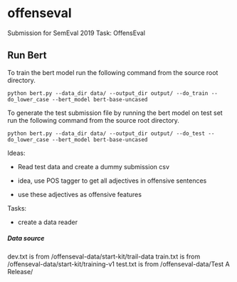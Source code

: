 # offenseval
Submission for SemEval 2019 Task: OffensEval

## Run Bert

To train the bert model run the following command from the source root directory.

```
python bert.py --data_dir data/ --output_dir output/ --do_train --do_lower_case --bert_model bert-base-uncased
```

To generate the test submission file by running the bert model on test set run the following command from the source root directory.

```
python bert.py --data_dir data/ --output_dir output/ --do_test --do_lower_case --bert_model bert-base-uncased
```


Ideas:
* Read test data and create a dummy submission csv

* idea, use POS tagger to get all adjectives in offensive sentences
* use these adjectives as offensive features

Tasks:
* create a data reader

##### Data source

dev.txt is from /offenseval-data/start-kit/trail-data
train.txt is from /offenseval-data/start-kit/training-v1
test.txt is from /offenseval-data/Test A Release/


